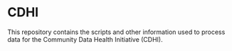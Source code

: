 # CDHI
This repository contains the scripts and other information used to process data for the Community Data Health Initiative (CDHI). 
